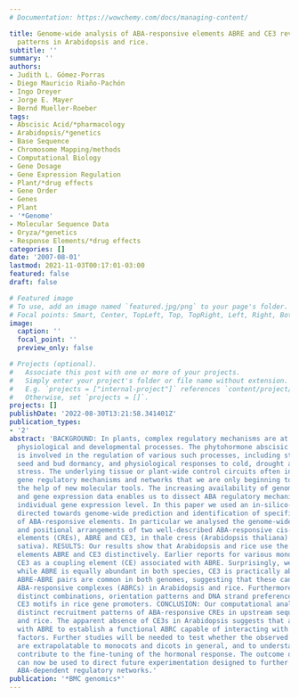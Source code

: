 ```yaml
---
# Documentation: https://wowchemy.com/docs/managing-content/

title: Genome-wide analysis of ABA-responsive elements ABRE and CE3 reveals divergent
  patterns in Arabidopsis and rice.
subtitle: ''
summary: ''
authors:
- Judith L. Gómez-Porras
- Diego Mauricio Riaño-Pachón
- Ingo Dreyer
- Jorge E. Mayer
- Bernd Mueller-Roeber
tags:
- Abscisic Acid/*pharmacology
- Arabidopsis/*genetics
- Base Sequence
- Chromosome Mapping/methods
- Computational Biology
- Gene Dosage
- Gene Expression Regulation
- Plant/*drug effects
- Gene Order
- Genes
- Plant
- '*Genome'
- Molecular Sequence Data
- Oryza/*genetics
- Response Elements/*drug effects
categories: []
date: '2007-08-01'
lastmod: 2021-11-03T00:17:01-03:00
featured: false
draft: false

# Featured image
# To use, add an image named `featured.jpg/png` to your page's folder.
# Focal points: Smart, Center, TopLeft, Top, TopRight, Left, Right, BottomLeft, Bottom, BottomRight.
image:
  caption: ''
  focal_point: ''
  preview_only: false

# Projects (optional).
#   Associate this post with one or more of your projects.
#   Simply enter your project's folder or file name without extension.
#   E.g. `projects = ["internal-project"]` references `content/project/deep-learning/index.md`.
#   Otherwise, set `projects = []`.
projects: []
publishDate: '2022-08-30T13:21:58.341401Z'
publication_types:
- '2'
abstract: 'BACKGROUND: In plants, complex regulatory mechanisms are at the core of
  physiological and developmental processes. The phytohormone abscisic acid (ABA)
  is involved in the regulation of various such processes, including stomatal closure,
  seed and bud dormancy, and physiological responses to cold, drought and salinity
  stress. The underlying tissue or plant-wide control circuits often include combinatorial
  gene regulatory mechanisms and networks that we are only beginning to unravel with
  the help of new molecular tools. The increasing availability of genomic sequences
  and gene expression data enables us to dissect ABA regulatory mechanisms at the
  individual gene expression level. In this paper we used an in-silico-based approach
  directed towards genome-wide prediction and identification of specific features
  of ABA-responsive elements. In particular we analysed the genome-wide occurrence
  and positional arrangements of two well-described ABA-responsive cis-regulatory
  elements (CREs), ABRE and CE3, in thale cress (Arabidopsis thaliana) and rice (Oryza
  sativa). RESULTS: Our results show that Arabidopsis and rice use the ABA-responsive
  elements ABRE and CE3 distinctively. Earlier reports for various monocots have identified
  CE3 as a coupling element (CE) associated with ABRE. Surprisingly, we found that
  while ABRE is equally abundant in both species, CE3 is practically absent in Arabidopsis.
  ABRE-ABRE pairs are common in both genomes, suggesting that these can form functional
  ABA-responsive complexes (ABRCs) in Arabidopsis and rice. Furthermore, we detected
  distinct combinations, orientation patterns and DNA strand preferences of ABRE and
  CE3 motifs in rice gene promoters. CONCLUSION: Our computational analyses revealed
  distinct recruitment patterns of ABA-responsive CREs in upstream sequences of Arabidopsis
  and rice. The apparent absence of CE3s in Arabidopsis suggests that another CE pairs
  with ABRE to establish a functional ABRC capable of interacting with transcription
  factors. Further studies will be needed to test whether the observed differences
  are extrapolatable to monocots and dicots in general, and to understand how they
  contribute to the fine-tuning of the hormonal response. The outcome of our investigation
  can now be used to direct future experimentation designed to further dissect the
  ABA-dependent regulatory networks.'
publication: '*BMC genomics*'
---
```

